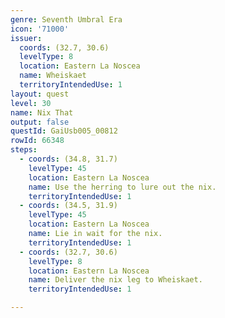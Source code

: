 ```yaml
---
genre: Seventh Umbral Era
icon: '71000'
issuer:
  coords: (32.7, 30.6)
  levelType: 8
  location: Eastern La Noscea
  name: Wheiskaet
  territoryIntendedUse: 1
layout: quest
level: 30
name: Nix That
output: false
questId: GaiUsb005_00812
rowId: 66348
steps:
  - coords: (34.8, 31.7)
    levelType: 45
    location: Eastern La Noscea
    name: Use the herring to lure out the nix.
    territoryIntendedUse: 1
  - coords: (34.5, 31.9)
    levelType: 45
    location: Eastern La Noscea
    name: Lie in wait for the nix.
    territoryIntendedUse: 1
  - coords: (32.7, 30.6)
    levelType: 8
    location: Eastern La Noscea
    name: Deliver the nix leg to Wheiskaet.
    territoryIntendedUse: 1

---
```

